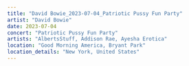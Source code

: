 ```yaml
---
title: "David Bowie_2023-07-04_Patriotic Pussy Fun Party"
artist: "David Bowie"
date: 2023-07-04
concert: "Patriotic Pussy Fun Party"
artists: "AlbertsStuff, Addison Rae, Ayesha Erotica"
location: "Good Morning America, Bryant Park"
location_details: "New York, United States"
---
```

